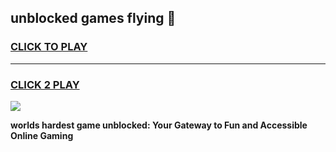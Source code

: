 
## unblocked games flying 👋
<h3>
<a href="https://premium.freeplayer.one?title=unblocked_games_flying&ref=13F">CLICK TO PLAY</a></h3>
<hr>

<h3>
<a href="https://premium.freeplayer.one?title=unblocked_games_flying&ref=13F">CLICK 2 PLAY</a>
  
</h3>

<a href="https://premium.freeplayer.one?title=unblocked_games_flying&ref=12F/"><img src="https://clearcache.store/games.png"></a>


**worlds hardest game unblocked: Your Gateway to Fun and Accessible Online Gaming**
